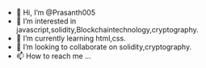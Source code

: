 - 👋 Hi, I’m @Prasanth005
- 👀 I’m interested in javascript,solidity,Blockchaintechnology,cryptography.
- 🌱 I’m currently learning html,css.
- 💞️ I’m looking to collaborate on solidity,cryptography.
- 📫 How to reach me ...

<!---
Prasanth005/Prasanth005 is a ✨ special ✨ repository because its `README.md` (this file) appears on your GitHub profile.
You can click the Preview link to take a look at your changes.
--->
